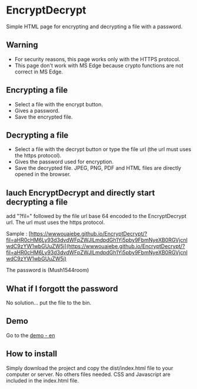# EncryptDecrypt

Simple HTML page for encrypting and decrypting a file with a password.

## Warning

- For security reasons, this page works only with the HTTPS protocol. 
- This page don't work with MS Edge because crypto functions are not correct in MS Edge.

## Encrypting a file

- Select a file with the encrypt button.
- Gives a password.
- Save the encrypted file.

## Decrypting a file

- Select a file with the decrypt button or type the file url (the url must uses the https protocol).
- Gives the password used for encryption.
- Save the decrypted file. JPEG, PNG, PDF and HTML files are directly opened in the browser.

## lauch EncryptDecrypt and directly start decrypting a file

add "?fil=" followed by the file url base 64 encoded to the EncryptDecrypt url. The url must uses the https protocol.

Sample : [https://wwwouaiebe.github.io/EncryptDecrypt/?fil=aHR0cHM6Ly93d3dvdWFpZWJlLmdpdGh1Yi5pby9FbmNyeXB0RGVjcnlwdC9zYW1wbGUuZW5j](https://wwwouaiebe.github.io/EncryptDecrypt/?fil=aHR0cHM6Ly93d3dvdWFpZWJlLmdpdGh1Yi5pby9FbmNyeXB0RGVjcnlwdC9zYW1wbGUuZW5j)

The password is (Mush1544room)

## What if I forgott the password

No solution... put the file to the bin.

## Demo

Go to the [demo - en ](https://wwwouaiebe.github.io/EncryptDecrypt/)

## How to install

Simply download the project and copy the dist/index.html file to your computer or server.
No others files needed. CSS and Javascript are included in the index.html file.
